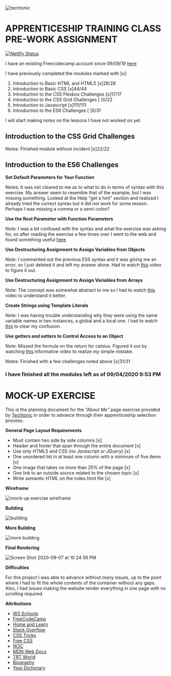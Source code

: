 ![techtonic](https://user-images.githubusercontent.com/55994508/91937200-0c6f1c00-ecb7-11ea-96e4-1836bfca0056.jpg)

# APPRENTICESHIP TRAINING CLASS PRE-WORK ASSIGNMENT

[![Netlify Status](https://api.netlify.com/api/v1/badges/221f9c25-49b4-440e-8b02-fa18a03b9a8e/deploy-status)](https://app.netlify.com/sites/mock-up-exercise/deploys)

I have an existing Freecodecamp account since 09/09/19 [here](https://www.freecodecamp.org/rixiobarrios)

I have previously completed the modules marked with [x]:

1. Introduction to Basic HTML and HTML5 [x]28/28
2. Introduction to Basic CSS [x]44/44
3. Introduction to the CSS Flexbox Challenges [x]17/17
4. Introduction to the CSS Grid Challenges [ ]0/22
5. Introduction to Javascript [x]111/111
6. Introduction to the ES6 Challenges [ ]0/31

I will start making notes on the lessons I have not worked on yet.

## Introduction to the CSS Grid Challenges

Notes: Finished module without incident [x]22/22

## Introduction to the ES6 Challenges

**Set Default Parameters for Your Function**

Notes: It was not cleared to me as to what to do in terms of syntax with this exercise. My answer seem to resemble that of the example, but I was missing something. Looked at the Help "get a hint" section and realized I already tried the correct syntax but it did not work for some reason. Perhaps I was missing a comma or a semi-colon?

**Use the Rest Parameter with Function Parameters**

Note: I was a bit confused with the syntax and what the exercise was asking for, so after reading the exercise a few times over I went to the web and found something useful [here](https://www.youtube.com/watch?v=45tyvrHukUc)

**Use Destructuring Assignment to Assign Variables from Objects**

Note: I commented out the previous ES5 syntax and it was giving me an error, so I just deleted it and left my answer alone. Had to watch [this](https://www.youtube.com/watch?v=exLPAbmucD0&ab_channel=UsefulProgrammer) video to figure it out.

**Use Destructuring Assignment to Assign Variables from Arrays**

Note: The concept was somewhat abstract to me so I had to watch [this](https://www.youtube.com/watch?v=XjcsoWdEPmQ&ab_channel=WeWillCode) video to understand it better.

**Create Strings using Template Literals**

Note: I was having trouble understanding why they were using the same variable names in two instances, a global and a local one. I had to watch [this](https://www.youtube.com/watch?v=vL6cf3hLpzQ&ab_channel=OmarShishani) to clear my confusion.

**Use getters and setters to Control Access to an Object**

Note: Missed the formula on the return for celsius. Figured it out by watching [this](https://www.youtube.com/watch?v=VftR1YePDOc&ab_channel=WeWillCode) informative video to realize my simple mistake.

Notes: Finished with a few challenges noted above [x]31/31

### I have finished all the modules left as of 09/04/2020 9:53 PM

# MOCK-UP EXERCISE

This is the planning document for the _"About Me"_ page exercise provided by [Techtonic](https://www.techtonic.com/) in order to advance through their apprenticeship selection process.

**General Page Layout Requirements**

-   Must contain two side by side columns [x]
-   Header and footer that span through the entire document [x]
-   Use only HTML5 and CSS (_no Javascript or JQuery_) [x]
-   One unordered list in at least one column with a minimum of five items [x]
-   One image that takes no more than 25% of the page [x]
-   One link to an outside source related to the chosen topic [x]
-   Write semantic HTML on the index.html file [x]

**Wireframe**

![mock-up exercise wireframe](https://user-images.githubusercontent.com/55994508/92336251-34b69c00-f064-11ea-8750-fa357da27029.png)

**Building**

![building](https://user-images.githubusercontent.com/55994508/92336274-7ba49180-f064-11ea-9ed5-c430e50a0f4f.png)

**More Building**

![more building](https://user-images.githubusercontent.com/55994508/92336772-da203e80-f069-11ea-963a-d2c776bef1cc.png)

**Final Rendering**

![Screen Shot 2020-09-07 at 10 24 56 PM](https://user-images.githubusercontent.com/55994508/92430214-c522d880-f159-11ea-83ba-6fcb9ac254d7.png)

**Difficulties**

For this project I was able to advance without many issues, up to the point where I had to fit the whole contents of the container without any gaps. Also, I had issues making the website render everything in one page with no scrolling required.

**Attributions**

-   [W3 Schools](https://www.w3shools.com)
-   [FreeCodeCamp](https://www.freecodecamp.org)
-   [Home and Learn](https://www.homeandlearn.co.uk)
-   [Stack Overflow](https://www.stackoverflow.com)
-   [CSS Tricks](https://www.css-tricks.com)
-   [Free CSS](https://www.free-css.com)
-   [W3C](https://www.w3.org)
-   [MDN Web Docs](https://developer.mozilla.org/en-US/)
-   [TRT World](https://www.trtworld.com)
-   [Biography](https://www.biography.com)
-   [Your Dictionary](https://biography.yourdictionary.com)
